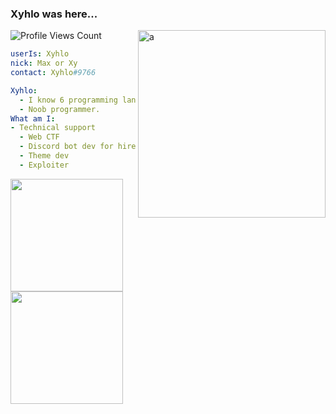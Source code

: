 ### Xyhlo was here...

<img align="right" alt="a" width="300px" height="300px" src="https://user-images.githubusercontent.com/77571950/120704295-18467380-c4bf-11eb-8502-c355042e20cd.png" />
<div>
    <img src="https://komarev.com/ghpvc/?username=Xhylo" alt="Profile Views Count">
</div>

```yaml
userIs: Xyhlo
nick: Max or Xy
contact: Xyhlo#9766

Xyhlo:
  - I know 6 programming languges.
  - Noob programmer.
What am I:
- Technical support
  - Web CTF
  - Discord bot dev for hire
  - Theme dev
  - Exploiter
  ```


<p float="left">
  <img src="https://github-readme-stats.vercel.app/api?username=Xhylo&show_icons=true&count_private=true&title_color=4f8cc9&text_color=9f9f9f&icon_color=4f8cc9&bg_color=181818" height="180">
  <img src="https://github-readme-stats.vercel.app/api/top-langs/?username=Xhylo&layout=compact&title_color=4f8cc9&text_color=9f9f9f&icon_color=4f8cc9&bg_color=181818" height="180">
</p>
